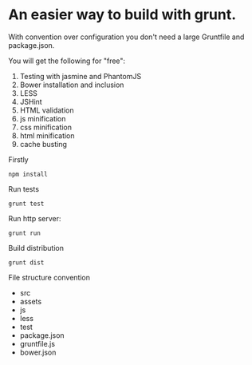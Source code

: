 # An easier way to build with grunt.

With convention over configuration you don't need a large Gruntfile and package.json.

You will get the following for "free":

1. Testing with jasmine and PhantomJS
2. Bower installation and inclusion
3. LESS
4. JSHint
5. HTML validation
6. js minification
7. css minification
8. html minification
9. cache busting

Firstly

    npm install

Run tests

    grunt test

Run http server:

    grunt run

Build distribution

    grunt dist

File structure convention

-  src
  - assets
  - js
  - less
- test
- package.json
- gruntfile.js
- bower.json

